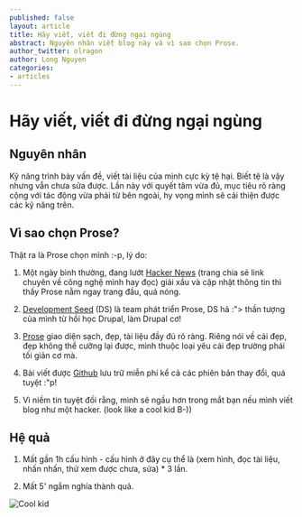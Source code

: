```yaml
---
published: false
layout: article
title: Hãy viết, viết đi đừng ngại ngùng
abstract: Nguyên nhân viết blog này và vì sao chọn Prose.
author_twitter: olragon
author: Long Nguyen
categories:
- articles
---
```


# Hãy viết, viết đi đừng ngại ngùng

## Nguyên nhân
Kỹ năng trình bày vấn đề, viết tài liệu của mình cực kỳ tệ hại. Biết tệ là vậy nhưng vẫn chưa sửa được. Lần này với quyết tâm vừa đủ, mục tiêu rõ ràng cộng với tác động vừa phải từ bên ngoài, hy vọng mình sẽ cải thiện được các kỹ năng trên.

## Vì sao chọn Prose?
Thật ra là Prose chọn mình :-p, lý do:

1. Một ngày bình thường, đang lướt [Hacker News][1] (trang chia sẻ link chuyên về công nghệ mình hay đọc) giải xầu và cập nhật thông tin thì thấy Prose nằm ngay trang đầu, quá nóng.

2. [Development Seed][2] (DS) là team phát triển Prose, DS hả :"> thần tượng của mình từ hồi học Drupal, làm Drupal cơ!

3. [Prose][3] giao diện sạch, đẹp, tài liệu đầy đủ rõ ràng. Riêng nói về cái đẹp, đẹp không thể cưỡng lại được, mình thuộc loại yêu cái đẹp trường phái tối giản cơ mà.

4. Bài viết được [Github][4] lưu trữ miễn phí kể cả các phiên bản thay đổi, quá tuyệt :"p!

5. Vì niềm tin tuyệt đối rằng, mình sẽ ngầu hơn trong mắt bạn nếu mình viết blog như một hacker. (look like a cool kid B-))

## Hệ quả

1. Mất gần 1h cấu hình - cấu hình ở đây cụ thể là (xem hình, đọc tài liệu, nhấn nhấn, thử xem được chưa, sửa) * 3 lần.

2. Mất 5' ngắm nghía thành quả.


![Cool kid](http://i.minus.com/iJtYSW1RcmBWZ.jpg)

[1]: http://news.ycombinator.com
[2]: http://developmentseed.org
[3]: http://prose.io
[4]: http://github.com